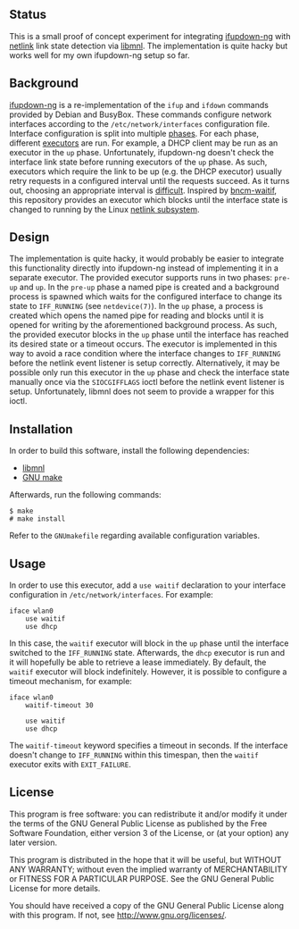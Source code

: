 ## Status

This is a small proof of concept experiment for integrating [ifupdown-ng][ifupdown-ng github] with [netlink][netlink wikipedia] link state detection via [libmnl][libmnl web].
The implementation is quite hacky but works well for my own ifupdown-ng setup so far.

## Background

[ifupdown-ng][ifupdown-ng github] is a re-implementation of the `ifup` and `ifdown` commands provided by Debian and BusyBox.
These commands configure network interfaces according to the `/etc/network/interfaces` configuration file.
Interface configuration is split into multiple [phases][ifupdown-ng phases].
For each phase, different [executors][ifupdown-ng executor] are run.
For example, a DHCP client may be run as an executor in the `up` phase.
Unfortunately, ifupdown-ng doesn't check the interface link state before running executors of the `up` phase.
As such, executors which require the link to be up (e.g. the DHCP executor) usually retry requests in a configured interval until the requests succeed.
As it turns out, choosing an appropriate interval is [difficult][alpine #13795].
Inspired by [bncm-waitif][bncm-waitif web], this repository provides an executor which blocks until the interface state is changed to running by the Linux [netlink subsystem][netlink wikipedia].

## Design

The implementation is quite hacky, it would probably be easier to integrate this functionality directly into ifupdown-ng instead of implementing it in a separate executor.
The provided executor supports runs in two phases: `pre-up` and `up`.
In the `pre-up` phase a named pipe is created and a background process is spawned which waits for the configured interface to change its state to `IFF_RUNNING` (see `netdevice(7)`).
In the `up` phase, a process is created which opens the named pipe for reading and blocks until it is opened for writing by the aforementioned background process.
As such, the provided executor blocks in the `up` phase until the interface has reached its desired state or a timeout occurs.
The executor is implemented in this way to avoid a race condition where the interface changes to `IFF_RUNNING` before the netlink event listener is setup correctly.
Alternatively, it may be possible only run this executor in the `up` phase and check the interface state manually once via the `SIOCGIFFLAGS` ioctl before the netlink event listener is setup.
Unfortunately, libmnl does not seem to provide a wrapper for this ioctl.

## Installation

In order to build this software, install the following dependencies:

* [libmnl][libmnl web]
* [GNU make][make web]

Afterwards, run the following commands:

	$ make
	# make install

Refer to the `GNUmakefile` regarding available configuration variables.

## Usage

In order to use this executor, add a `use waitif` declaration to your interface configuration in `/etc/network/interfaces`.
For example:

	iface wlan0
		use waitif
		use dhcp

In this case, the `waitif` executor will block in the `up` phase until the interface switched to the `IFF_RUNNING` state.
Afterwards, the `dhcp` executor is run and it will hopefully be able to retrieve a lease immediately.
By default, the `waitif` executor will block indefinitely.
However, it is possible to configure a timeout mechanism, for example:

	iface wlan0
		waitif-timeout 30

		use waitif
		use dhcp

The `waitif-timeout` keyword specifies a timeout in seconds.
If the interface doesn't change to `IFF_RUNNING` within this timespan, then the `waitif` executor exits with `EXIT_FAILURE`.

## License

This program is free software: you can redistribute it and/or modify it
under the terms of the GNU General Public License as published by the
Free Software Foundation, either version 3 of the License, or (at your
option) any later version.

This program is distributed in the hope that it will be useful, but
WITHOUT ANY WARRANTY; without even the implied warranty of
MERCHANTABILITY or FITNESS FOR A PARTICULAR PURPOSE. See the GNU General
Public License for more details.

You should have received a copy of the GNU General Public License along
with this program. If not, see <http://www.gnu.org/licenses/>.

[ifupdown-ng github]: https://github.com/ifupdown-ng/ifupdown-ng
[ifupdown-ng executor]: https://github.com/ifupdown-ng/ifupdown-ng/blob/ce6954d62879c3532697a5b0cd800a506fae9da6/doc/ifupdown-executor.scd
[ifupdown-ng phases]: https://github.com/ifupdown-ng/ifupdown-ng/blob/ce6954d62879c3532697a5b0cd800a506fae9da6/doc/ifupdown-executor.scd#phases
[alpine #13795]: https://gitlab.alpinelinux.org/alpine/aports/-/issues/13795
[bncm-waitif web]: https://skarnet.org/software/bcnm/bcnm-waitif.html
[netlink wikipedia]: https://en.wikipedia.org/wiki/Netlink
[libmnl web]: https://github.com/ifupdown-ng/ifupdown-ng
[make web]: https://github.com/rocky/remake
